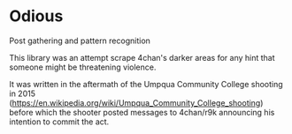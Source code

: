 # Odious
Post gathering and pattern recognition

This library was an attempt scrape 4chan's darker areas for any hint that someone might be threatening violence.

It was written in the aftermath of the Umpqua Community College shooting in 2015 (https://en.wikipedia.org/wiki/Umpqua_Community_College_shooting) before which the shooter posted messages to 4chan/r9k announcing his intention to commit the act.
